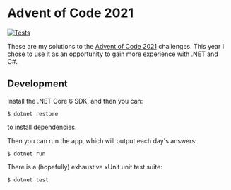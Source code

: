 # Advent of Code 2021

[![Tests](https://github.com/alexblackie/aoc-2021/actions/workflows/test.yaml/badge.svg)](https://github.com/alexblackie/aoc-2021/actions/workflows/test.yaml)

These are my solutions to the [Advent of Code 2021][0] challenges. This year I
chose to use it as an opportunity to gain more experience with .NET and C#.

[0]: https://adventofcode.com/2021

## Development

Install the .NET Core 6 SDK, and then you can:

```
$ dotnet restore
```

to install dependencies.

Then you can run the app, which will output each day's answers:

```
$ dotnet run
```

There is a (hopefully) exhaustive xUnit unit test suite:

```
$ dotnet test
```
